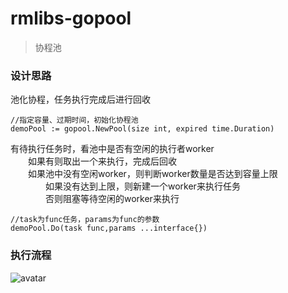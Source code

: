 # rmlibs-gopool
> 协程池
### 设计思路
池化协程，任务执行完成后进行回收
```
//指定容量、过期时间，初始化协程池
demoPool := gopool.NewPool(size int, expired time.Duration)
```
有待执行任务时，看池中是否有空闲的执行者worker<br/>
&emsp;&emsp;如果有则取出一个来执行，完成后回收<br/>
&emsp;&emsp;如果池中没有空闲worker，则判断worker数量是否达到容量上限<br/>
&emsp;&emsp;&emsp;&emsp;如果没有达到上限，则新建一个worker来执行任务<br/>
&emsp;&emsp;&emsp;&emsp;否则阻塞等待空闲的worker来执行
```
//task为func任务，params为func的参数
demoPool.Do(task func,params ...interface{})
```
### 执行流程
![avatar](https://cdn.nlark.com/yuque/0/2021/svg/22090258/1637564285530-50537a70-0bec-4892-8a7f-27ef1adae338.svg)